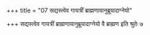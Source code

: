 +++
title = "07 सद्यस्त्वेव गायत्रीं ब्राह्मणायानुब्रूयादाग्नेयो"

+++
सद्यस्त्वेव गायत्रीं ब्राह्मणायानुब्रूयादाग्नेयो वै ब्राह्मण इति श्रुतेः ७